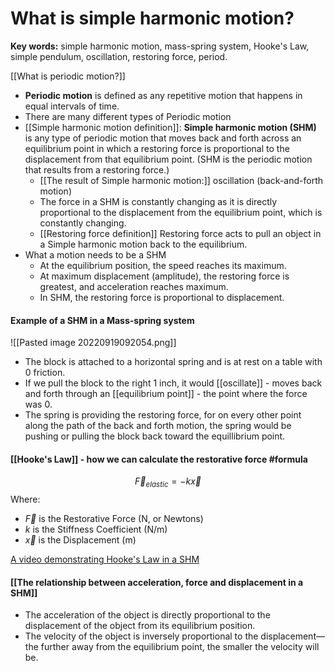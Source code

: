# What is simple harmonic motion? 
**Key words:** simple harmonic motion, mass-spring system, Hooke's Law, simple pendulum, oscillation, restoring force, period.

[[What is periodic motion?]]
- **Periodic motion** is defined as any repetitive motion that happens in equal intervals of time.
- There are many different types of Periodic motion
- [[Simple harmonic motion definition]]: **Simple harmonic motion (SHM)** is any type of periodic motion that moves back and forth across an equilibrium point in which a restoring force is proportional to the displacement from that equilibrium point. (SHM is the periodic motion that results from a restoring force.)
	- [[The result of Simple harmonic motion:]] oscillation (back-and-forth motion)
	- The force in a SHM is constantly changing as it is directly proportional to the displacement from the equilibrium point, which is constantly changing.
	- [[Restoring force definition]] Restoring force acts to pull an object in a Simple harmonic motion back to the equilibrium.
- What a motion needs to be a SHM
	- At the equilibrium position, the speed reaches its maximum.
	- At maximum displacement (amplitude), the restoring force is greatest, and acceleration reaches maximum.
	- In SHM, the restoring force is proportional to displacement.

#### Example of a SHM in a Mass-spring system
![[Pasted image 20220919092054.png]]
- The block is attached to a horizontal spring and is at rest on a table with 0 friction.
- If we pull the block to the right 1 inch, it would [[oscillate]] - moves back and forth through an [[equilibrium point]] - the point where the force was 0.
- The spring is providing the restoring force, for on every other point along the path of the back and forth motion, the spring would be pushing or pulling the block back toward the equillibrium point.

#### [[Hooke's Law]] - how we can calculate the restorative force #formula 
$$\overrightarrow{F}_{elastic} = -k\overrightarrow{x}$$
Where:
- $\overrightarrow{F}$  is the Restorative Force (N, or Newtons)
- $k$ is the Stiffness Coefficient (N/m)
- $\overrightarrow{x}$  is the Displacement (m)

[A video demonstrating Hooke's Law in a SHM](https://ideal.accelerate-ed.com/pub/a/ib/-/lo/dbc58145-7873-4373-a813-d32e6dd4d233/p/612613ec-a7db-4a0d-8584-271f664da947?workflowtype=CmsLesson&speechstream=true&speechstreammode=collapsed)

#### [[The relationship between acceleration, force and displacement in a SHM]]
- The acceleration of the object is directly proportional to the displacement of the object from its equilibrium position.
- The velocity of the object is inversely proportional to the displacement—the further away from the equilibrium point, the smaller the velocity will be.